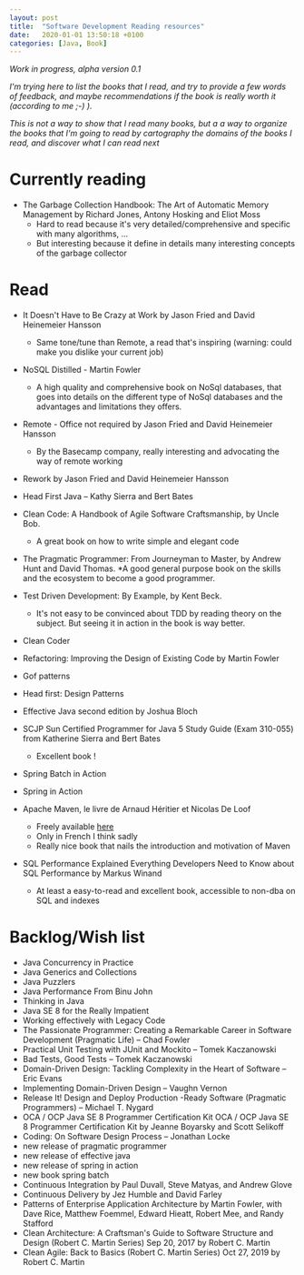 ```yaml
---
layout: post
title:  "Software Development Reading resources"
date:   2020-01-01 13:50:18 +0100
categories: [Java, Book]
---
```


_Work in progress, alpha version 0.1_

_I'm trying here to list the books that I read, and try to provide a few words of feedback,
and maybe recommendations if the book is really worth it (according to me ;-) )._ 

_This is not a way to show that I read many books, but a a way to organize the books that I'm going to read by 
cartography the domains of the books I read, and discover what I can read next_

# Currently reading

* The Garbage Collection Handbook: The Art of Automatic Memory Management by Richard Jones, Antony Hosking and Eliot Moss
  * Hard to read because it's very detailed/comprehensive and specific with many algorithms, ... 
  * But interesting because it define in details many interesting concepts of the garbage collector
  
# Read

* It Doesn't Have to Be Crazy at Work by Jason Fried and David Heinemeier Hansson
  * Same tone/tune than Remote, a read that's inspiring (warning: could make you dislike your current job) 
* NoSQL Distilled - Martin Fowler
  * A high quality and comprehensive book on NoSql databases, that goes into details on the different type of NoSql databases 
  and the advantages and limitations they offers.
* Remote - Office not required by Jason Fried and David Heinemeier Hansson 
  * By the Basecamp company, really interesting and advocating the way of remote working 
* Rework by Jason Fried and David Heinemeier Hansson 
* Head First Java – Kathy Sierra and Bert Bates
* Clean Code: A Handbook of Agile Software Craftsmanship, by Uncle Bob. 
  * A great book on how to write simple and elegant code
* The Pragmatic Programmer: From Journeyman to Master, by Andrew Hunt and David Thomas.
  *A good general purpose book on the skills and the ecosystem to become a good programmer.  
* Test Driven Development: By Example, by Kent Beck.
  * It's not easy to be convinced about TDD by reading theory on the subject. But seeing it 
in action in the book is way better.
* Clean Coder
* Refactoring: Improving the Design of Existing Code by Martin Fowler

* Gof patterns
* Head first: Design Patterns
* Effective Java second edition by Joshua Bloch 
* SCJP Sun Certified Programmer for Java 5 Study Guide (Exam 310-055) from Katherine Sierra and Bert Bates 
  * Excellent book ! 
* Spring Batch in Action
* Spring in Action
* Apache Maven, le livre de Arnaud Héritier et Nicolas De Loof
  * Freely available [here](https://java.developpez.com/livres-collaboratifs/apache-maven-le-livre)
  * Only in French I think sadly
  * Really nice book that nails the introduction and motivation of Maven 
* SQL Performance Explained Everything Developers Need to Know about SQL Performance by Markus Winand
  * At least a easy-to-read and excellent book, accessible to non-dba on SQL and indexes

# Backlog/Wish list

* Java Concurrency in Practice
* Java Generics and Collections
* Java Puzzlers
* Java Performance From Binu John
* Thinking in Java
* Java SE 8 for the Really Impatient
*  Working effectively with Legacy Code
*  The Passionate Programmer: Creating a Remarkable Career in Software Development (Pragmatic Life) – Chad Fowler
*  Practical Unit Testing with JUnit and Mockito – Tomek Kaczanowski
*  Bad Tests, Good Tests – Tomek Kaczanowski
*  Domain-Driven Design: Tackling Complexity in the Heart of Software – Eric Evans
*  Implementing Domain-Driven Design – Vaughn Vernon
*  Release It! Design and Deploy Production -Ready Software (Pragmatic Programmers) – Michael T. Nygard
*  OCA / OCP Java SE 8 Programmer Certification Kit OCA / OCP Java SE 8 Programmer Certification Kit by Jeanne Boyarsky and Scott Selikoff
*  Coding: On Software Design Process – Jonathan Locke
*  new release of pragmatic programmer
*  new release of effective java
*  new release of spring in action
*  new book spring batch 
* Continuous Integration  by Paul Duvall, Steve Matyas, and Andrew Glove
* Continuous Delivery by Jez Humble and David Farley
* Patterns of Enterprise Application Architecture by Martin Fowler, with Dave Rice, Matthew Foemmel, Edward Hieatt, Robert Mee, and Randy Stafford
* Clean Architecture: A Craftsman's Guide to Software Structure and Design (Robert C. Martin Series) Sep 20, 2017 by Robert C. Martin 
* Clean Agile: Back to Basics (Robert C. Martin Series) Oct 27, 2019 by Robert C. Martin
